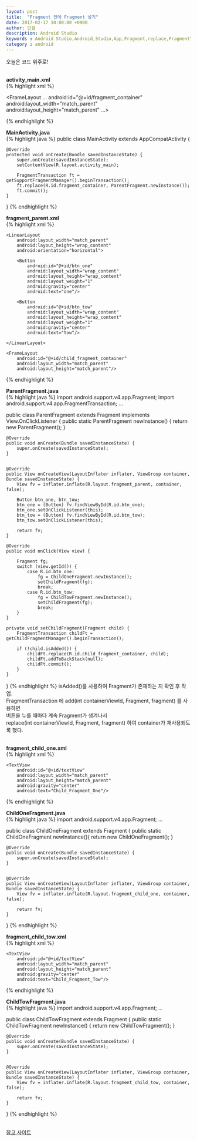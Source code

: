 ```yaml
---
layout: post
title:  "Fragment 안에 Fragment 넣기"
date: 2017-02-17 10:00:00 +0900
author: 민갤
description: Android Studio 
keywords : Android Studio,Android,Studio,App,Fragment,replace,FragmentTransaction
category : android
---
```

오늘은 코드 위주로!<br>
<br>

<b>activity_main.xml</b><br>
{% highlight xml %}
<?xml version="1.0" encoding="utf-8"?>
<FrameLayout
    ...
    android:id="@+id/fragment_container"
    android:layout_width="match_parent"
    android:layout_height="match_parent"
    ...>

</FrameLayout>
{% endhighlight %}
<br>

<b>MainActivity.java</b><br>
{% highlight java %}
public class MainActivity extends AppCompatActivity {

    @Override
    protected void onCreate(Bundle savedInstanceState) {
        super.onCreate(savedInstanceState);
        setContentView(R.layout.activity_main);

        FragmentTransaction ft = getSupportFragmentManager().beginTransaction();
        ft.replace(R.id.fragment_container, ParentFragment.newInstance());
        ft.commit();
    }
}
{% endhighlight %}
<br>

<b>fragment_parent.xml</b><br>
{% highlight xml %}
<?xml version="1.0" encoding="utf-8"?>
<LinearLayout xmlns:android="http://schemas.android.com/apk/res/android"
              android:layout_width="match_parent"
              android:layout_height="match_parent"
              android:orientation="vertical">

    <LinearLayout
        android:layout_width="match_parent"
        android:layout_height="wrap_content"
        android:orientation="horizontal">

        <Button
            android:id="@+id/btn_one"
            android:layout_width="wrap_content"
            android:layout_height="wrap_content"
            android:layout_weight="1"
            android:gravity="center"
            android:text="one"/>

        <Button
            android:id="@+id/btn_tow"
            android:layout_width="wrap_content"
            android:layout_height="wrap_content"
            android:layout_weight="1"
            android:gravity="center"
            android:text="tow"/>

    </LinearLayout>

    <FrameLayout
        android:id="@+id/child_fragment_container"
        android:layout_width="match_parent"
        android:layout_height="match_parent"/>

</LinearLayout>
{% endhighlight %}
<br>

<b>ParentFragment.java</b><br>
{% highlight java %}
import android.support.v4.app.Fragment;
import android.support.v4.app.FragmentTransaction;
...

public class ParentFragment extends Fragment implements View.OnClickListener {
    public static ParentFragment newInstance() {
        return new ParentFragment();
    }

    @Override
    public void onCreate(Bundle savedInstanceState) {
        super.onCreate(savedInstanceState);
    }


    @Override
    public View onCreateView(LayoutInflater inflater, ViewGroup container, Bundle savedInstanceState) {
        View fv = inflater.inflate(R.layout.fragment_parent, container, false);

        Button btn_one, btn_tow;
        btn_one = (Button) fv.findViewById(R.id.btn_one);
        btn_one.setOnClickListener(this);
        btn_tow = (Button) fv.findViewById(R.id.btn_tow);
        btn_tow.setOnClickListener(this);

        return fv;
    }

    @Override
    public void onClick(View view) {

        Fragment fg;
        switch (view.getId()) {
            case R.id.btn_one:
                fg = ChildOneFragment.newInstance();
                setChildFragment(fg);
                break;
            case R.id.btn_tow:
                fg = ChildTowFragment.newInstance();
                setChildFragment(fg);
                break;
        }
    }

    private void setChildFragment(Fragment child) {
        FragmentTransaction childFt = getChildFragmentManager().beginTransaction();

        if (!child.isAdded()) {
            childFt.replace(R.id.child_fragment_container, child);
            childFt.addToBackStack(null);
            childFt.commit();
        }
    }
}
{% endhighlight %}
isAdded()를 사용하여 Fragment가 존재하는 지 확인 후 작업.<br>
FragmentTransaction 에 add(int containerViewId, Fragment, fragment) 를 사용하면<br>
버튼을 누를 때마다 계속 Fragment가 생겨나서<br>
replace(int containerViewId, Fragment, fragment) 하여 container가 재사용되도록 했다.<br>
<br>


<b>fragment_child_one.xml</b><br>
{% highlight xml %}
<?xml version="1.0" encoding="utf-8"?>
<LinearLayout xmlns:android="http://schemas.android.com/apk/res/android"
              android:layout_width="match_parent"
              android:layout_height="match_parent"
              android:orientation="vertical">

    <TextView
        android:id="@+id/textView"
        android:layout_width="match_parent"
        android:layout_height="match_parent"
        android:gravity="center"
        android:text="Child_Fragment_One"/>
</LinearLayout>
{% endhighlight %}
<br>

<b>ChildOneFragment.java</b><br>
{% highlight java %}
import android.support.v4.app.Fragment;
...

public class ChildOneFragment extends Fragment {
    public static ChildOneFragment newInstance(){
        return new ChildOneFragment();
    }

    @Override
    public void onCreate(Bundle savedInstanceState) {
        super.onCreate(savedInstanceState);
    }


    @Override
    public View onCreateView(LayoutInflater inflater, ViewGroup container, Bundle savedInstanceState) {
        View fv = inflater.inflate(R.layout.fragment_child_one, container, false);

        return fv;
    }
}
{% endhighlight %}
<br>

<b>fragment_child_tow.xml</b><br>
{% highlight xml %}
<?xml version="1.0" encoding="utf-8"?>
<LinearLayout xmlns:android="http://schemas.android.com/apk/res/android"
              android:layout_width="match_parent"
              android:layout_height="match_parent"
              android:orientation="vertical">

    <TextView
        android:id="@+id/textView"
        android:layout_width="match_parent"
        android:layout_height="match_parent"
        android:gravity="center"
        android:text="Child_Fragment_Tow"/>
</LinearLayout>
{% endhighlight %}
<br>


<b>ChildTowFragment.java</b><br>
{% highlight java %}
import android.support.v4.app.Fragment;
...

public class ChildTowFragment extends Fragment {
    public static ChildTowFragment newInstance() {
        return new ChildTowFragment();
    }

    @Override
    public void onCreate(Bundle savedInstanceState) {
        super.onCreate(savedInstanceState);
    }


    @Override
    public View onCreateView(LayoutInflater inflater, ViewGroup container, Bundle savedInstanceState) {
        View fv = inflater.inflate(R.layout.fragment_child_tow, container, false);

        return fv;
    }
}
{% endhighlight %}
<br>
<br>

[참고 사이트] <br>

[참고 사이트]: http://stackoverflow.com/questions/6672066/fragment-inside-fragment
